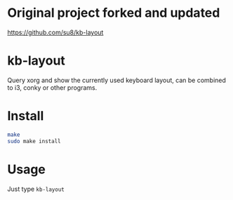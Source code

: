 # Original project forked and updated
https://github.com/su8/kb-layout

# kb-layout
Query xorg and show the currently used keyboard layout, can be combined to i3, conky or other programs.

# Install

```bash
make
sudo make install
````

# Usage
Just type `kb-layout`
